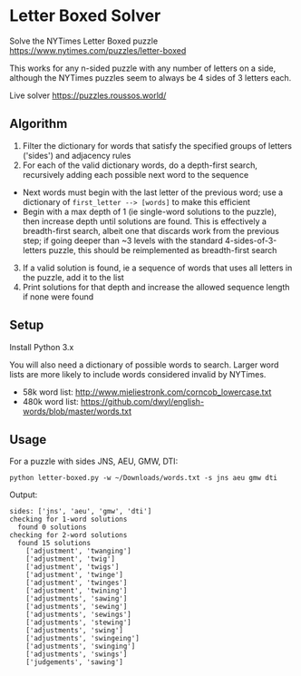 # Letter Boxed Solver
Solve the NYTimes Letter Boxed puzzle https://www.nytimes.com/puzzles/letter-boxed

This works for any n-sided puzzle with any number of letters on a side, although the NYTimes puzzles seem to always be 4 sides of 3 letters each.

Live solver https://puzzles.roussos.world/ 

## Algorithm
1. Filter the dictionary for words that satisfy the specified groups of letters ('sides') and adjacency rules
2. For each of the valid dictionary words, do a depth-first search, recursively adding each possible next word to the sequence
  - Next words must begin with the last letter of the previous word; use a dictionary of `first_letter --> [words]` to make this efficient 
  - Begin with a max depth of 1 (ie single-word solutions to the puzzle), then increase depth until solutions are found. This is effectively a breadth-first search, albeit one that discards work from the previous step; if going deeper than ~3 levels with the standard 4-sides-of-3-letters puzzle, this should be reimplemented as breadth-first search
3. If a valid solution is found, ie a sequence of words that uses all letters in the puzzle, add it to the list
4. Print solutions for that depth and increase the allowed sequence length if none were found

## Setup
Install Python 3.x 

You will also need a dictionary of possible words to search. Larger word lists are more likely to include words considered invalid by NYTimes. 
* 58k word list: http://www.mieliestronk.com/corncob_lowercase.txt
* 480k word list: https://github.com/dwyl/english-words/blob/master/words.txt

## Usage
For a puzzle with sides JNS, AEU, GMW, DTI:
```
python letter-boxed.py -w ~/Downloads/words.txt -s jns aeu gmw dti 
```
Output:
```
sides: ['jns', 'aeu', 'gmw', 'dti']
checking for 1-word solutions
  found 0 solutions
checking for 2-word solutions
  found 15 solutions
    ['adjustment', 'twanging']
    ['adjustment', 'twig']
    ['adjustment', 'twigs']
    ['adjustment', 'twinge']
    ['adjustment', 'twinges']
    ['adjustment', 'twining']
    ['adjustments', 'sawing']
    ['adjustments', 'sewing']
    ['adjustments', 'sewings']
    ['adjustments', 'stewing']
    ['adjustments', 'swing']
    ['adjustments', 'swingeing']
    ['adjustments', 'swinging']
    ['adjustments', 'swings']
    ['judgements', 'sawing']
```
